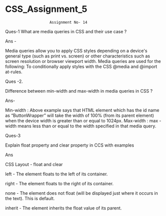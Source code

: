 # CSS_Assignment_5

                        Assignment No- 14


Ques-1  What are media queries in CSS and their use case ?

Ans -

Media queries allow you to apply CSS styles depending on a device's general type (such as print vs. screen) or other characteristics such as screen resolution or browser viewport width. Media queries are used for the following: To conditionally apply styles with the CSS @media and @import at-rules.

Ques -2. 

Difference between min-width and max-width in media queries in CSS ?

Ans- 

Min-width : Above example says that HTML element which has the id name as “ButtonWrapper” will take the width of 100% (from its parent element) when the device width is greater than or equal to 1024px. Max-width : max -width means less than or equal to the width specified in that media query.

Ques-3

Explain float property and clear property in CCS with examples 

Ans

CSS Layout - float and clear

left - The element floats to the left of its container.

right - The element floats to the right of its container.

none - The element does not float (will be 
displayed just where it occurs in the text). This is default.

inherit - The element inherits the float value of its parent.

